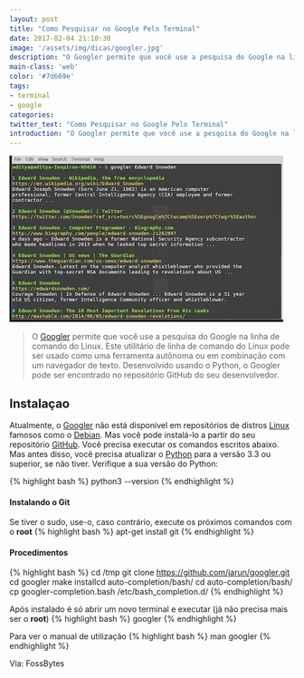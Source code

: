 ```yaml
---
layout: post
title: "Como Pesquisar no Google Pelo Terminal"
date: 2017-02-04 21:10:30
image: '/assets/img/dicas/googler.jpg'
description: "O Googler permite que você use a pesquisa do Google na linha de comando do Linux."
main-class: 'web'
color: '#7d669e'
tags:
- terminal
- google
categories:
twitter_text: "Como Pesquisar no Google Pelo Terminal"
introduction: "O Googler permite que você use a pesquisa do Google na linha de comando do Linux."
---
```


![Googler](/assets/img/dicas/googler.jpg)

> O [Googler](https://github.com/jarun/googler) permite que você use a pesquisa do Google na linha de comando do Linux. Este utilitário de linha de comando do Linux pode ser usado como uma ferramenta autônoma ou em combinação com um navegador de texto. Desenvolvido usando o Python, o Googler pode ser encontrado no repositório GitHub do seu desenvolvedor.

## Instalaçao

Atualmente, o [Googler](https://github.com/jarun/googler) não está disponível em repositórios de distros [Linux](http://terminalroot.com.br/tags/#linux) famosos como o [Debian](http://terminalroot.com.br/tags/#github). Mas você pode instalá-lo a partir do seu repositório [GitHub](http://terminalroot.com.br/tags/#linux). Você precisa executar os comandos escritos abaixo. Mas antes disso, você precisa atualizar o [Python](http://terminalroot.com.br/tags/#python) para a versão 3.3 ou superior, se não tiver. Verifique a sua versão do Python:

{% highlight bash %}
python3 --version
{% endhighlight %}

#### Instalando o Git

Se tiver o sudo, use-o, caso contrário, execute os próximos comandos com o __root__
{% highlight bash %}
apt-get install git
{% endhighlight %}

#### Procedimentos
{% highlight bash %}
cd /tmp
git clone https://github.com/jarun/googler.git
cd googler
make installcd auto-completion/bash/
cd auto-completion/bash/
cp googler-completion.bash /etc/bash_completion.d/
{% endhighlight %}

Após instalado é só abrir um novo terminal e executar (já não precisa mais ser o __root__)
{% highlight bash %}
googler
{% endhighlight %}

Para ver o manual de utilização
{% highlight bash %}
man googler
{% endhighlight %}


Via: FossBytes


<script async src="https://pagead2.googlesyndication.com/pagead/js/adsbygoogle.js"></script>

<!-- Informat -->
<ins class="adsbygoogle"
 style="display:block"
 data-ad-client="ca-pub-2838251107855362"
 data-ad-slot="2327980059"
 data-ad-format="auto"
 data-full-width-responsive="true"></ins>

<script>
(adsbygoogle = window.adsbygoogle || []).push({});
</script>

